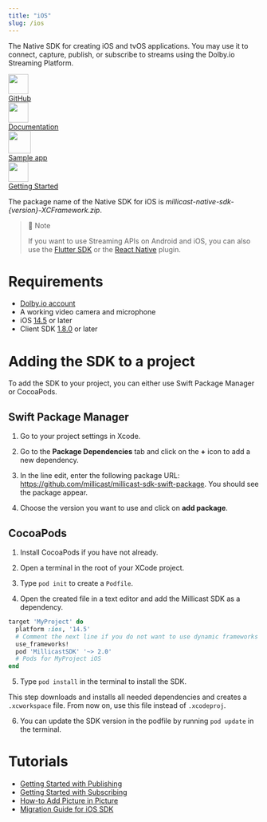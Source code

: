 ```yaml
---
title: "iOS"
slug: /ios
---
```

The Native SDK for creating iOS and tvOS applications. You may use it to connect, capture, publish, or subscribe to streams using the Dolby.io Streaming Platform.

<div class="dolbyio-cards-container">
 
 <a class="dolbyio-card dolbyio-card-1" href="https://github.com/millicast/millicast-native-sdk/releases">
 <div class="dolbyio-card-image">
 <img width="40px" src="https://files.readme.io/3f65ad7-github_svg.svg"/>
 </div>
 <div class="dolbyio-card-header">GitHub</div>
 <div class="dolbyio-card-description">
 </div>
 </a>
 
 <a class="dolbyio-card dolbyio-card-2" href="https://millicast.github.io/doc/latest/apple/documentation/millicastsdk">
 <div class="dolbyio-card-image">
 <img width="40px" class="dolbyio-card-svg-icon" src="https://files.readme.io/049dc13-documentation_icon.svg"/>
 </div>
 <div class="dolbyio-card-header">Documentation</div>
 <div class="dolbyio-card-description">
 </div>
 </a>
 
 <a class="dolbyio-card dolbyio-card-3" href="https://github.com/dolbyio-samples/stream-sdk-ios-getting-started">
 <div class="dolbyio-card-image">
 <img width="45px" class="dolbyio-card-svg-icon" src="https://files.readme.io/0c11f2f-sampleapp_icon.svg"/>
 </div>
 <div class="dolbyio-card-header">Sample app</div>
 <div class="dolbyio-card-description">
 </div>
 </a>
 
 <a class="dolbyio-card dolbyio-card-4" href="/millicast/client-sdks/ios-getting-started-with-publishing">
 <div class="dolbyio-card-image">
 <img width="40px" class="dolbyio-card-svg-icon" src="https://files.readme.io/dde6508-GettingStarted-default.svg"/>
 </div>
 <div class="dolbyio-card-header">Getting Started</div>
 <div class="dolbyio-card-description">
 </div>
 </a>
 
</div>

The package name of the Native SDK for iOS is _millicast-native-sdk-{version}-XCFramework.zip_.

> 📘 Note
> 
> If you want to use Streaming APIs on Android and iOS, you can also use the [Flutter SDK](/millicast/client-sdks/flutter.md) or the [React Native](/millicast/client-sdks/rn.md) plugin.

# Requirements

- [Dolby.io account](https://dashboard.dolby.io/signup)
- A working video camera and microphone
- iOS [14.5](https://support.apple.com/en-us/HT211808) or later
- Client SDK [1.8.0](https://github.com/millicast/millicast-native-sdk/releases) or later

# Adding the SDK to a project

To add the SDK to your project, you can either use Swift Package Manager or CocoaPods.

## Swift Package Manager

1. Go to your project settings in Xcode.

2. Go to the **Package Dependencies** tab and click on the **+** icon to add a new dependency.

3. In the line edit, enter the following package URL: https://github.com/millicast/millicast-sdk-swift-package. You should see the package appear.

4. Choose the version you want to use and click on **add package**.

## CocoaPods

1. Install CocoaPods if you have not already.

2. Open a terminal in the root of your XCode project.

3. Type `pod init` to create a `Podfile`.

4. Open the created file in a text editor and add the Millicast SDK as a dependency.

```ruby
target 'MyProject' do
  platform :ios, '14.5'
  # Comment the next line if you do not want to use dynamic frameworks
  use_frameworks!
  pod 'MillicastSDK' '~> 2.0'
  # Pods for MyProject iOS
end
```

5. Type `pod install` in the terminal to install the SDK.

This step downloads and installs all needed dependencies and creates a `.xcworkspace` file. From now on, use this file instead of `.xcodeproj`.

6. You can update the SDK version in the podfile by running `pod update` in the terminal.

# Tutorials

- [Getting Started with Publishing](/millicast/client-sdks/ios/ios-getting-started-with-publishing.md)
- [Getting Started with Subscribing](/millicast/client-sdks/ios/ios-getting-started-with-subscribing.md)
- [How-to Add Picture in Picture](/millicast/client-sdks/ios/ios-how-to-add-picture-in-picture.md)
- [Migration Guide for iOS SDK](/millicast/client-sdks/ios/ios-sdk-migration-guide.md)
